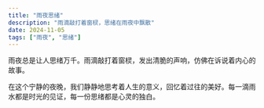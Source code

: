 ```yaml
---
title: "雨夜思绪"
description: "雨滴敲打着窗棂，思绪在雨夜中飘散"
date: 2024-11-05
tags: ["雨夜", "思绪"]
---
```


雨夜总是让人思绪万千。雨滴敲打着窗棂，发出清脆的声响，仿佛在诉说着内心的故事。

在这个宁静的夜晚，我们静静地思考着人生的意义，回忆着过往的美好。每一滴雨水都是时光的见证，每一份思绪都是心灵的独白。
